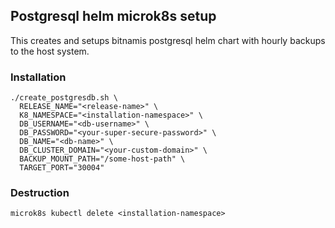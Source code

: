 ## Postgresql helm microk8s setup

This creates and setups bitnamis postgresql helm chart with hourly backups to the host system.

### Installation

```
./create_postgresdb.sh \
  RELEASE_NAME="<release-name>" \
  K8_NAMESPACE="<installation-namespace>" \
  DB_USERNAME="<db-username>" \
  DB_PASSWORD="<your-super-secure-password>" \
  DB_NAME="<db-name>" \
  DB_CLUSTER_DOMAIN="<your-custom-domain>" \
  BACKUP_MOUNT_PATH="/some-host-path" \
  TARGET_PORT="30004"
```

### Destruction

```
microk8s kubectl delete <installation-namespace>
```